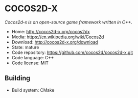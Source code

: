 # COCOS2D-X

_Cocos2d-x is an open-source game framework written in C++._

- Home: http://cocos2d-x.org/cocos2dx
- Media: https://en.wikipedia.org/wiki/Cocos2d
- Download: http://cocos2d-x.org/download
- State: mature
- Code repository: https://github.com/cocos2d/cocos2d-x.git
- Code language: C++
- Code license: MIT

## Building

- Build system: CMake

